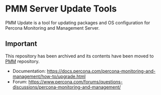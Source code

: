 # PMM Server Update Tools

PMM Update is a tool for updating packages and OS configuration for Percona Monitoring and Management Server.

## Important
This repository has been archived and its contents have been moved to [PMM](https://github.com/percona/pmm) repository.

- Documentation: https://docs.percona.com/percona-monitoring-and-management/how-to/upgrade.html
- Forum: https://www.percona.com/forums/questions-discussions/percona-monitoring-and-management/
